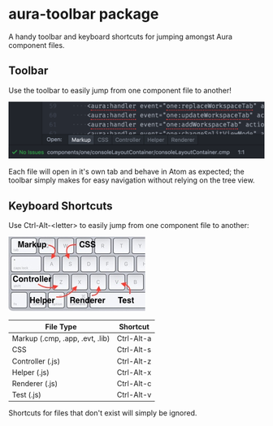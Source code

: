 # aura-toolbar package

A handy toolbar and keyboard shortcuts for jumping amongst Aura component files.

## Toolbar

Use the toolbar to easily jump from one component file to another!

![Aura Toolbar Example](/readme/aura-toolbar.png)

Each file will open in it's own tab and behave in Atom as expected; the toolbar simply makes for easy navigation without relying on the tree view.

## Keyboard Shortcuts

Use Ctrl-Alt-&lt;letter&gt; to easily jump from one component file to another:

![Keyboard Shortcuts](/readme/aura-toolbar-shortcuts.jpg)

File Type                       | Shortcut
--------------------------------|---------
Markup (.cmp, .app, .evt, .lib) | Ctrl-Alt-a
CSS                             | Ctrl-Alt-s
Controller (.js)                | Ctrl-Alt-z
Helper (.js)                    | Ctrl-Alt-x
Renderer (.js)                  | Ctrl-Alt-c
Test (.js)                      | Ctrl-Alt-v

Shortcuts for files that don't exist will simply be ignored.
